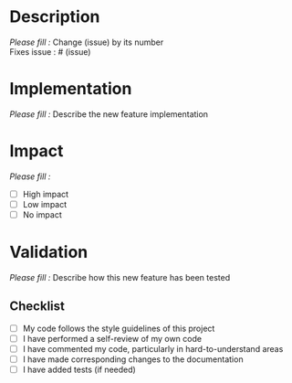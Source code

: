 # Description  

*Please fill :* Change (issue) by its number  
Fixes issue : # (issue)  

# Implementation  

*Please fill :* Describe the new feature implementation  

# Impact  

*Please fill :*  
- [ ] High impact 
- [ ] Low impact 
- [ ] No impact  

# Validation  

*Please fill :* Describe how this new feature has been tested  

## Checklist

- [ ] My code follows the style guidelines of this project
- [ ] I have performed a self-review of my own code
- [ ] I have commented my code, particularly in hard-to-understand areas
- [ ] I have made corresponding changes to the documentation
- [ ] I have added tests (if needed)